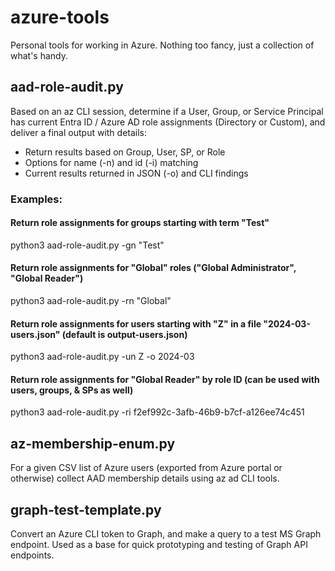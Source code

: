 # azure-tools
Personal tools for working in Azure. Nothing too fancy, just a collection of what's handy.

## aad-role-audit.py
Based on an az CLI session, determine if a User, Group, or Service Principal has current Entra ID / Azure AD role assignments (Directory or Custom), and deliver a final output with details:
- Return results based on Group, User, SP, or Role
- Options for name (-n) and id (-i) matching
- Current results returned in JSON (-o) and CLI findings
### Examples:
#### Return role assignments for groups starting with term "Test"
python3 aad-role-audit.py -gn "Test"
#### Return role assignments for "Global" roles ("Global Administrator", "Global Reader")
python3 aad-role-audit.py -rn "Global"
#### Return role assignments for users starting with "Z" in a file "2024-03-users.json" (default is output-users.json)
python3 aad-role-audit.py -un Z -o 2024-03
#### Return role assignments for "Global Reader" by role ID (can be used with users, groups, & SPs as well)
python3 aad-role-audit.py -ri f2ef992c-3afb-46b9-b7cf-a126ee74c451

## az-membership-enum.py
For a given CSV list of Azure users (exported from Azure portal or otherwise) collect AAD membership details using az ad CLI tools.

## graph-test-template.py
Convert an Azure CLI token to Graph, and make a query to a test MS Graph endpoint. Used as a base for quick prototyping and testing of Graph API endpoints.
